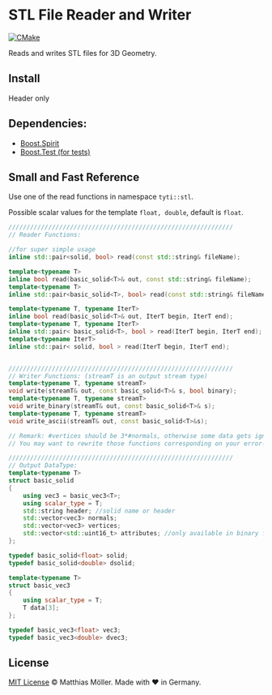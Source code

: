 # STL File Reader and Writer
[![CMake](https://github.com/TinyTinni/FileSTL/actions/workflows/cmake-build.yml/badge.svg)](https://github.com/TinyTinni/FileSTL/actions/workflows/cmake-build.yml)

Reads and writes STL files for 3D Geometry.

## Install
Header only

## Dependencies:
  - [Boost.Spirit](http://www.boost.org/)
  - [Boost.Test (for tests)](http://www.boost.org/)

## Small and Fast Reference
Use one of the read functions in namespace `tyti::stl`.

Possible scalar values for the template `float, double`, default is `float`.

```c++
//////////////////////////////////////////////////////////////
// Reader Functions:

//for super simple usage
inline std::pair<solid, bool> read(const std::string& fileName);

template<typename T>
inline bool read(basic_solid<T>& out, const std::string& fileName);
template<typename T>
inline std::pair<basic_solid<T>, bool> read(const std::string& fileName);

template<typename T, typename IterT>
inline bool read(basic_solid<T>& out, IterT begin, IterT end);
template<typename T, typename IterT>
inline std::pair< basic_solid<T>, bool > read(IterT begin, IterT end);
template<typename IterT>
inline std::pair< solid, bool > read(IterT begin, IterT end);


//////////////////////////////////////////////////////////////
// Writer Functions: (streamT is an output stream type)
template<typename T, typename streamT>
void write(streamT& out, const basic_solid<T>& s, bool binary);
template<typename T, typename streamT>
void write_binary(streamT& out, const basic_solid<T>& s);
template<typename T, typename streamT>
void write_ascii(streamT& out, const basic_solid<T>&s);

// Remark: #vertices should be 3*#normals, otherwise some data gets ignored
// You may want to rewrite those functions corresponding on your error-checking presumptions

//////////////////////////////////////////////////////////////
// Output DataType:
template<typename T>
struct basic_solid
{
    using vec3 = basic_vec3<T>;
    using scalar_type = T;
    std::string header; //solid name or header
    std::vector<vec3> normals;
    std::vector<vec3> vertices;
    std::vector<std::uint16_t> attributes; //only available in binary files
};

typedef basic_solid<float> solid;
typedef basic_solid<double> dsolid;

template<typename T>
struct basic_vec3
{
    using scalar_type = T;
    T data[3];
};

typedef basic_vec3<float> vec3;
typedef basic_vec3<double> dvec3;
```


## License

[MIT License](./LICENSE) © Matthias Möller. Made with ♥ in Germany.
